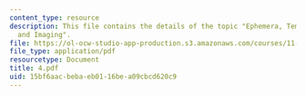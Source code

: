 ```yaml
---
content_type: resource
description: This file contains the details of the topic "Ephemera, Temporary Urbanism,
  and Imaging".
file: https://ol-ocw-studio-app-production.s3.amazonaws.com/courses/11-947-imaging-the-city-the-place-of-media-in-city-design-and-development-fall-1998/15bf6aacbebaeb0116bea09cbcd620c9_4.pdf
file_type: application/pdf
resourcetype: Document
title: 4.pdf
uid: 15bf6aac-beba-eb01-16be-a09cbcd620c9
---
```

